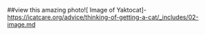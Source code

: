 ##view this amazing photo![
Image of Yaktocat]-https://icatcare.org/advice/thinking-of-getting-a-cat/_includes/02-image.md
